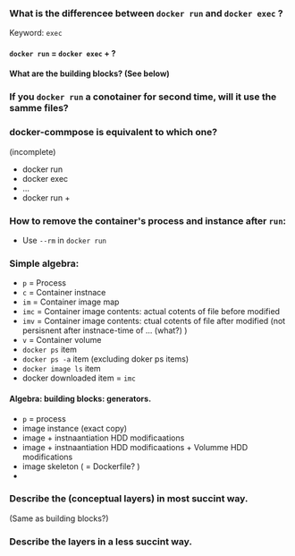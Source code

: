 
### What is the differencee between `docker run` and `docker exec` ?
Keyword: `exec`

#### `docker run` = `docker exec` + ?

#### What are the building blocks? (See below)

### If you `docker run` a conotainer for second time, will it use the samme files?

### docker-commpose is equivalent to which one?
(incomplete)
* docker run
* docker exec
* ...
* docker run + 

### How to remove the container's process and instance after `run`:
* Use `--rm` in `docker run`

### Simple algebra:
* `p` = Process
* `c` = Container instnace
* `im` = Container image map
* `imc` = Container image contents: actual cotents of file before modified
* `imv` = Container image contents: ctual cotents of file after modified (not persisnent after instnace-time of ... (what?) )
* `v` = Container volume
* `docker ps` item
* `docker ps -a` item (excluding doker ps items)
* `docker image ls` item
* docker downloaded item = `imc`

#### Algebra: building blocks: generators.
* `p` = process
* image instance (exact copy)
* image + instnaantiation HDD modificaations
* image + instnaantiation HDD modificaations + Volumme HDD modifications
* image skeleton ( = Dockerfile? )
* 

### Describe the (conceptual layers) in most succint way.
(Same as building blocks?)

### Describe the layers in a less succint way.
